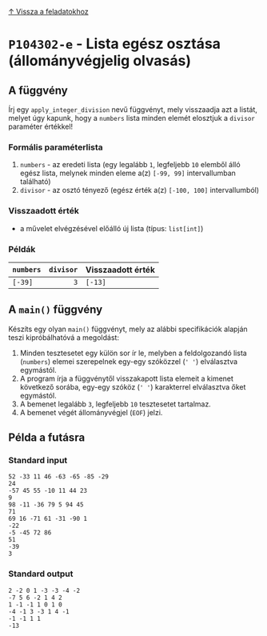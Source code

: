 
[↑ Vissza a feladatokhoz](./README.md)

# `P104302-e` - Lista egész osztása (állományvégjelig olvasás)

## A függvény

Írj egy `apply_integer_division` nevű függvényt, mely visszaadja azt a listát, melyet úgy kapunk, hogy a `numbers` lista minden elemét elosztjuk a `divisor` paraméter értékkel!

### Formális paraméterlista

1. `numbers` - az eredeti lista (egy legalább `1`, legfeljebb `10` elemből álló egész lista, melynek minden eleme a(z) `[-99, 99]` intervallumban található)
1. `divisor` - az osztó tényező (egész érték a(z) `[-100, 100]` intervallumból)

### Visszaadott érték

* a művelet elvégzésével előálló új lista (típus: `list[int]`)

### Példák

| `numbers` | `divisor` | Visszaadott érték | 
| :--- | ---: | :-- | 
| `[-39]` | `3` | `[-13]` | 

## A `main()` függvény

Készíts egy olyan `main()` függvényt, mely az alábbi specifikációk alapján teszi kipróbálhatóvá a megoldást:

1. Minden tesztesetet egy külön sor ír le, melyben a feldolgozandó lista (`numbers`) elemei szerepelnek egy-egy szóközzel (`' '`) elválasztva egymástól.
1. A program írja a függvénytől visszakapott lista elemeit a kimenet következő sorába, egy-egy szóköz (`' '`) karakterrel elválasztva őket egymástól.
1. A bemenet legalább `3`, legfeljebb `10` tesztesetet tartalmaz.
1. A bemenet végét állományvégjel (`EOF`) jelzi.

## Példa a futásra

### Standard input

```
52 -33 11 46 -63 -65 -85 -29
24
-57 45 55 -10 11 44 23
9
98 -11 -36 79 5 94 45
71
69 16 -71 61 -31 -90 1
-22
-5 -45 72 86
51
-39
3
```

### Standard output

```
2 -2 0 1 -3 -3 -4 -2
-7 5 6 -2 1 4 2
1 -1 -1 1 0 1 0
-4 -1 3 -3 1 4 -1
-1 -1 1 1
-13
```